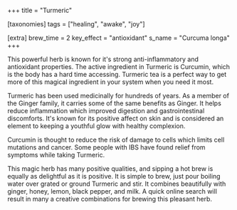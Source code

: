 +++
title = "Turmeric"

[taxonomies]
tags = ["healing", "awake", "joy"]

[extra]
brew_time = 2
key_effect = "antioxidant"
s_name = "Curcuma longa"
+++

This powerful herb is known for it's strong anti-inflammatory and antioxidant properties. The active ingredient in Turmeric is Curcumin, which is the body has a hard time accessing. Turmeric tea is a perfect way to get more of this magical ingredient in your system when you need it most.
<!-- more -->

Turmeric has been used medicinally for hundreds of years. As a member of the Ginger family, it carries some of the same benefits as Ginger. It helps reduce inflammation which improved digestion and gastrointestinal discomforts. It's known for its positive affect on skin and is considered an element to keeping a youthful glow with healthy complexion. 

Curcumin is thought to reduce the risk of damage to cells which limits cell mutations and cancer. Some people with IBS have found relief from symptoms while taking Turmeric. 

This magic herb has many positive qualities, and sipping a hot brew is equally as delightful as it is positive. It is simple to brew, just pour boiling water over grated or ground Turmeric and stir. It combines beautifully with ginger, honey, lemon, black pepper, and milk. A quick online search will result in many a creative combinations for brewing this pleasant herb.
